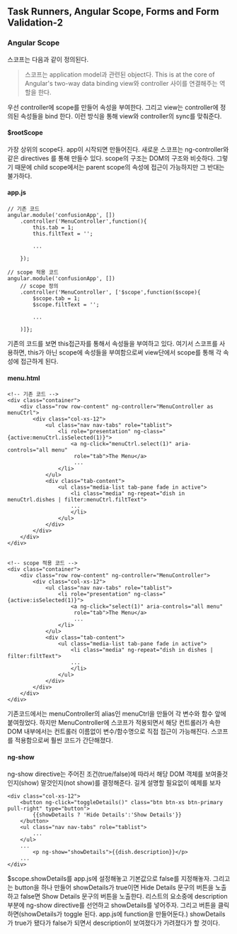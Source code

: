 ## Task Runners, Angular Scope, Forms and Form Validation-2

### Angular Scope

스코프는 다음과 같이 정의된다.

> 스코프는 application model과 관련된 object다.
> This is at the core of Angular's two-way data binding
> view와 controller 사이를 연결해주는 역할을 한다.

우선 controller에 scope를 만들어 속성을 부여한다. 그리고 view는 controller에 정의된 속성들을 bind 한다. 이런 방식을 통해 view와 controller의 sync를 맞춰준다.

#### $rootScope

가장 상위의 scope다. app이 시작되면 만들어진다. 새로운 스코프는 ng-controller와 같은 directives 를 통해 만들수 있다. scope의 구조는 DOM의 구조와 비슷하다. 그렇기 때문에 child scope에서는 parent scope의 속성에 접근이 가능하지만 그 반대는 불가하다.


#### app.js

```
// 기존 코드
angular.module('confusionApp', [])
    .controller('MenuController',function(){
        this.tab = 1;
        this.filtText = '';
        
        ...

	});	

// scope 적용 코드
angular.module('confusionApp', [])
	// scope 정의
    .controller('MenuController', ['$scope',function($scope){
        $scope.tab = 1;
        $scope.filtText = '';

        ...

    )]};
```

기존의 코드를 보면 this접근자를 통해서 속성들을 부여하고 있다. 여기서 스코프를 사용하면, this가 아닌 scope에 속성들을 부여함으로써 view단에서 scope를 통해 각 속성에 접근하게 된다. 


#### menu.html

```
<!-- 기존 코드 -->
<div class="container">
    <div class="row row-content" ng-controller="MenuController as menuCtrl">
        <div class="col-xs-12">
            <ul class="nav nav-tabs" role="tablist">
                <li role="presentation" ng-class="{active:menuCtrl.isSelected(1)}">
                    <a ng-click="menuCtrl.select(1)" aria-controls="all menu"
                     role="tab">The Menu</a>
                     ...
                </li>
            </ul>
            <div class="tab-content">
                <ul class="media-list tab-pane fade in active">
                    <li class="media" ng-repeat="dish in menuCtrl.dishes | filter:menuCtrl.filtText">
                    ...
	                </li>
	            </ul>
	        </div>
	    </div>
	</div>
</div>


<!-- scope 적용 코드 -->
<div class="container">
    <div class="row row-content" ng-controller="MenuController">
        <div class="col-xs-12">
            <ul class="nav nav-tabs" role="tablist">
                <li role="presentation" ng-class="{active:isSelected(1)}">
                    <a ng-click="select(1)" aria-controls="all menu"
                     role="tab">The Menu</a>
                     ...
                </li>
            </ul>
            <div class="tab-content">
                <ul class="media-list tab-pane fade in active">
                    <li class="media" ng-repeat="dish in dishes | filter:filtText">
                    ...
	                </li>
	            </ul>
	        </div>
	    </div>
	</div>
</div>
```

기존코드에서는 menuController의 alias인 menuCtrl을 만들어 각 변수와 함수 앞에 붙여줬었다. 하지만 MenuController에 스코프가 적용되면서 해당 컨트롤러가 속한 DOM 내부에서는 컨트롤러 이름없이 변수/함수명으로 직접 접근이 가능해진다. 스코프를 적용함으로써 훨씬 코드가 간단해졌다. 


#### ng-show

ng-show directive는 주어진 조건(true/false)에 따라서 해당 DOM 객체를 보여줄것인지(show) 말것인지(not show)를 결정해준다. 길게 설명할 필요없이 예제를 보자

```
<div class="col-xs-12">
    <button ng-click="toggleDetails()" class="btn btn-xs btn-primary pull-right" type="button">
        {{showDetails ? 'Hide Details':'Show Details'}}
    </button>
    <ul class="nav nav-tabs" role="tablist">
	    ...
	</ul>
	...
        <p ng-show="showDetails">{{dish.description}}</p>
    ...
</div>
```

$scope.showDetails를 app.js에 설정해놓고 기본값으로 false를 지정해놓자. 그리고는 button을 하나 만들어 showDetails가 true이면 Hide Details 문구의 버튼을 노출하고 false면 Show Details 문구의 버튼을 노출한다. 리스트의 요소중에 description 부분에 ng-show directive를 선언하고 showDetails를 넣어주자. 그리고 버튼을 클릭하면(showDetails가 toggle 된다. app.js에 function을 만들어둔다.) showDetails가 true가 됐다가 false가 되면서 description이 보여졌다가 가려졌다가 할 것이다.



